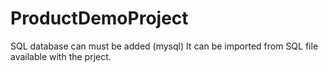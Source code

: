 # ProductDemoProject
SQL database can must be added (mysql)
It can be imported from SQL file available with the prject.
